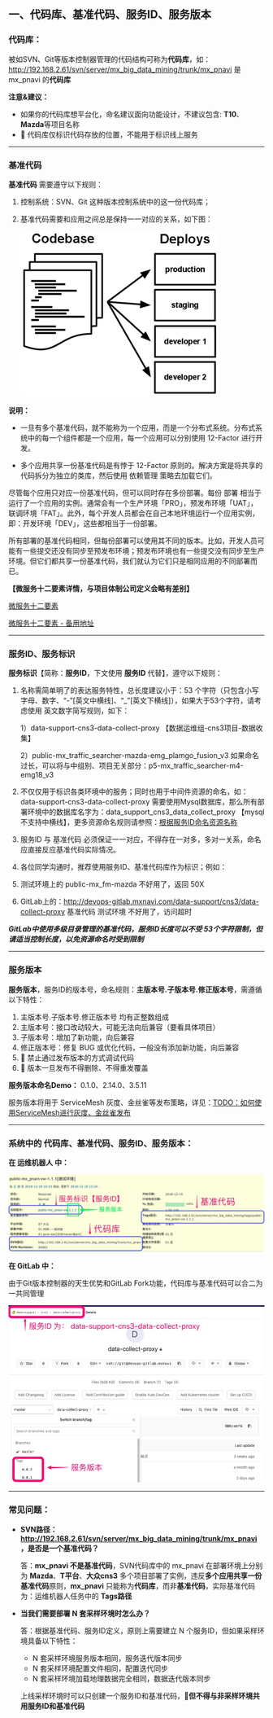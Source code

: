## 一、代码库、基准代码、服务ID、服务版本

### 代码库：

被如SVN、Git等版本控制器管理的代码结构可称为**代码库**，如：http://192.168.2.61/svn/server/mx_big_data_mining/trunk/mx_pnavi 是 mx_pnavi 的**代码库**

**注意&建议：**
* 如果你的代码库想平台化，命名建议面向功能设计，不建议包含: **T10**、**Mazda**等项目名称
* 🚫 代码库仅标识代码存放的位置，不能用于标识线上服务

----

### 基准代码

**基准代码** 需要遵守以下规则：

1. 控制系统：SVN、Git 这种版本控制系统中的这一份代码库；

2. 基准代码需要和应用之间总是保持一一对应的关系，如下图：

    ![基准代码与部署环境](images/codebase-deploys.png)

**说明：**
* 一旦有多个基准代码，就不能称为一个应用，而是一个分布式系统。分布式系统中的每一个组件都是一个应用，每一个应用可以分别使用 12-Factor 进行开发。

* 多个应用共享一份基准代码是有悖于 12-Factor 原则的。解决方案是将共享的代码拆分为独立的类库，然后使用 依赖管理 策略去加载它们。

尽管每个应用只对应一份基准代码，但可以同时存在多份部署。每份 部署 相当于运行了一个应用的实例。通常会有一个生产环境「PRO」，预发布环境「UAT」，联调环境「FAT」。此外，每个开发人员都会在自己本地环境运行一个应用实例，即：开发环境「DEV」，这些都相当于一份部署。

所有部署的基准代码相同，但每份部署可以使用其不同的版本。比如，开发人员可能有一些提交还没有同步至预发布环境；预发布环境也有一些提交没有同步至生产环境。但它们都共享一份基准代码，我们就认为它们只是相同应用的不同部署而已。
  
**【微服务十二要素详情，与项目体制公司定义会略有差别】**

[微服务十二要素](http://12factor.project.mxnavi.com/zh_cn/codebase)

[微服务十二要素 - 备用地址](https://12factor.net/zh_cn/codebase)


----

### 服务ID、服务标识

**服务标识**【简称：**服务ID**，下文使用 **服务ID** 代替】，遵守以下规则：

1. 名称需简单明了的表达服务特性，总长度建议小于：53 个字符（只包含小写字母、数字、“-”[英文中横线]、“_”[英文下横线]），如果大于53个字符，请考虑使用 英文数字简写规则，如下：

   1）data-support-cns3-data-collect-proxy 【数据运维组-cns3项目-数据收集】
   
   2）public-mx_traffic_searcher-mazda-emg_plamgo_fusion_v3 如果命名过长，可以将与中组别、项目无关部分：p5-mx_traffic_searcher-m4-emg18_v3
   
1. 不仅仅用于标识各类环境中的服务；同时也用于中间件资源的命名，如：data-support-cns3-data-collect-proxy 需要使用Mysql数据库，那么所有部署环境中的数据库名字为：data_support_cns3_data_collect_proxy 【mysql不支持中横线】，更多资源命名规则请参照：[根据服务ID命名资源名称](resources_name_rule.md)

2. 服务ID 与 基准代码 必须保证一一对应，不得存在一对多，多对一关系，命名应直接反应基准代码实际情况。

3. 各位同学沟通时，推荐使用服务ID、基准代码库作为标识；例如：
  1. 测试环境上的 public-mx_fm-mazda 不好用了，返回 50X 
  2. GitLab上的：http://devops-gitlab.mxnavi.com/data-support/cns3/data-collect-proxy 基准代码 测试环境 不好用了，访问超时

***GitLab中使用多级目录管理的基准代码，服务ID长度可以不受 53个字符限制，但请适当控制长度，以免资源命名时受到限制***

----


### 服务版本

**服务版本**，服务ID的版本号，命名规则：**主版本号.子版本号.修正版本号**，需遵循以下特性：
1. 主版本号.子版本号.修正版本号 均有正整数组成
2. 主版本号：接口改动较大，可能无法向后兼容（要看具体项目）
3. 子版本号：增加了新功能，向后兼容
4. 修正版本号：修复 BUG 或优化代码，一般没有添加新功能，向后兼容
5. 🚫 禁止通过发布版本的方式调试代码
6. 🚫 版本一旦发布不得删除、不得重发覆盖

**服务版本命名Demo：** 0.1.0、2.14.0、3.5.11

服务版本将用于 ServiceMesh 灰度、金丝雀等发布策略，详见：[TODO：如何使用ServiceMesh进行灰度、金丝雀发布](TODO)

----


### 系统中的 代码库、基准代码、服务ID、服务版本：

**在 运维机器人 中：**

![](images/svn_task_info.jpg)

**在 GitLab 中：**

由于Git版本控制器的天生优势和GitLab Fork功能，代码库与基准代码可以合二为一共同管理

![](images/gitlab_info_details.jpg)


----


### 常见问题：

* **SVN路径：http://192.168.2.61/svn/server/mx_big_data_mining/trunk/mx_pnavi ，是否是一个基准代码？**

  答：**mx_pnavi 不是基准代码**，SVN代码库中的 mx_pnavi 在部署环境上分别为 **Mazda**、**T平台**、**大众cns3** 多个项目部署了实例，违反**多个应用共享一份基准代码**原则，**mx_pnavi** 只能称为**代码库**，而非**基准代码**，实际基准代码为：运维机器人任务中的 **Tags路径**
  
* **当我们需要部署 N 套采样环境时怎么办？**

  答：根据基准代码、服务ID定义，原则上需要建立 N 个服务ID，但如果采样环境具备以下特性：
  * N 套采样环境服务版本相同，服务迭代版本同步
  * N 套采样环境配置文件相同，配置迭代同步
  * N 套采样环境加载地理数据完全相同，数据迭代版本同步

  上线采样环境时可以只创建一个服务ID和基准代码，**🚫但不得与非采样环境共用服务ID和基准代码**
